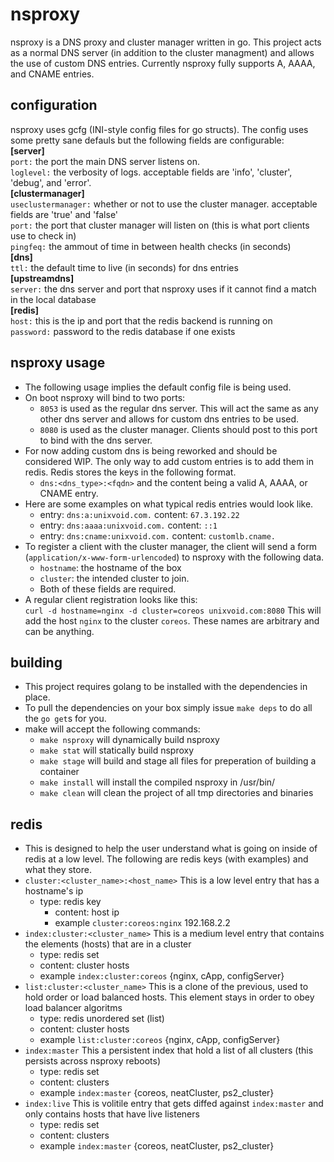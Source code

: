 nsproxy
=======

nsproxy is a DNS proxy and cluster manager written in go.  This project acts as
a normal DNS server (in addition to the cluster managment) and allows the use of
custom DNS entries.  Currently nsproxy fully supports A, AAAA, and CNAME
entries.

## configuration  
nsproxy uses gcfg (INI-style config files for go structs).  The config uses some pretty sane defauls but the following fields are configurable:  
**[server]**  
`port:`  the port the main DNS server listens on.  
`loglevel:`  the verbosity of logs. acceptable fields are 'info', 'cluster', 'debug', and 'error'.  
**[clustermanager]**  
`useclustermanager:`  whether or not to use the cluster manager. acceptable fields are 'true' and 'false'  
`port:`  the port that cluster manager will listen on (this is what port clients use to check in)  
`pingfeq:`  the ammout of time in between health checks (in seconds)  
**[dns]**  
`ttl:`  the default time to live (in seconds) for dns entries  
**[upstreamdns]**  
  `server:`  the dns server and port that nsproxy uses if it cannot find a match in the local database  
**[redis]**  
  `host:`  this is the ip and port that the redis backend is running on  
  `password:`  password to the redis database if one exists

## nsproxy usage
- The following usage implies the default config file is being used.  
- On boot nsproxy will bind to two ports:  
  - `8053` is used as the regular dns server.  This will act the same as any other dns server and allows for custom dns entries to be used.  
  - `8080` is used as the cluster manager.  Clients should post to this port to bind with the dns server.  
- For now adding custom dns is being reworked and should be considered WIP. The only way to add custom entries is to add them in redis.  Redis stores the keys in the following format.  
  - `dns:<dns_type>:<fqdn>` and the content being a valid A, AAAA, or CNAME entry.  
- Here are some examples on what typical redis entries would look like.  
  - entry: `dns:a:unixvoid.com.` content: `67.3.192.22`  
  - entry: `dns:aaaa:unixvoid.com.` content: `::1`  
  - entry: `dns:cname:unixvoid.com.` content: `customlb.cname.`  
- To register a client with the cluster manager, the client will send a form
    (`application/x-www-form-urlencoded`) to nsproxy with the following data.
    - `hostname`:  the hostname of the box  
    - `cluster`:  the intended cluster to join.  
  - Both of these fields are required.  
- A regular client registration looks like this:  
    `curl -d hostname=nginx -d cluster=coreos unixvoid.com:8080`  This will add the host `nginx` to the cluster `coreos`.  These names are arbitrary and can be anything.  

## building
- This project requires golang to be installed with the dependencies in place.
- To pull the dependencies on your box simply issue `make deps` to do all the `go get`s for you.  
- make will accept the following commands:  
  - `make nsproxy` will dynamically build nsproxy
  - `make stat` will statically build nsproxy
  - `make stage` will build and stage all files for preperation of building a
     container
  - `make install` will install the compiled nsproxy in /usr/bin/
  - `make clean` will clean the project of all tmp directories and binaries

## redis
- This is designed to help the user understand what is going on inside of redis at a low level.  The following are redis keys (with examples) and what they store.
- `cluster:<cluster_name>:<host_name>` This is a low level entry that has a hostname's ip
  - type: redis key
    - content: host ip
    - example `cluster:coreos:nginx` 192.168.2.2
- `index:cluster:<cluster_name>` This is a medium level entry that contains the elements (hosts) that are in a cluster
  - type: redis set
  - content: cluster hosts
  - example `index:cluster:coreos` {nginx, cApp, configServer}
- `list:cluster:<cluster_name>` This is a clone of the previous, used to hold order or load balanced hosts. This element stays in order to obey load balancer algoritms
  - type: redis unordered set (list)
  - content: cluster hosts
  - example `list:cluster:coreos` {nginx, cApp, configServer}
- `index:master` This a persistent index that hold a list of all clusters (this persists across nsproxy reboots)
  - type: redis set
  - content: clusters
  - example `index:master` {coreos, neatCluster, ps2_cluster}
- `index:live` This is volitile entry that gets diffed against `index:master` and only contains hosts that have live listeners
  - type: redis set
  - content: clusters
  - example `index:master` {coreos, neatCluster, ps2_cluster}
